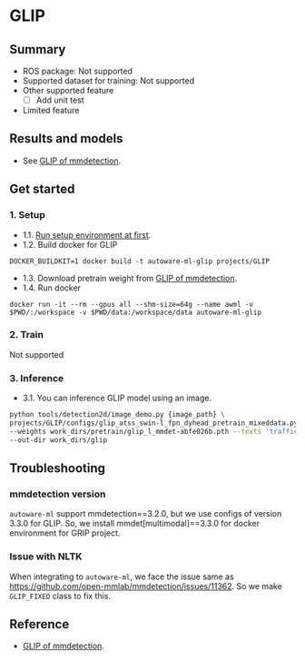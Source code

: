 # GLIP
## Summary

- ROS package: Not supported
- Supported dataset for training: Not supported
- Other supported feature
  - [ ] Add unit test
- Limited feature

## Results and models

- See [GLIP of mmdetection](https://github.com/open-mmlab/mmdetection/tree/main/configs/glip/README.md).

## Get started
### 1. Setup

- 1.1. [Run setup environment at first](/tools/setting_environment/).
- 1.2. Build docker for GLIP

```
DOCKER_BUILDKIT=1 docker build -t autoware-ml-glip projects/GLIP
```

- 1.3. Download pretrain weight from [GLIP of mmdetection](https://github.com/open-mmlab/mmdetection/tree/main/configs/glip/README.md).
- 1.4. Run docker

```
docker run -it --rm --gpus all --shm-size=64g --name awml -v $PWD/:/workspace -v $PWD/data:/workspace/data autoware-ml-glip
```

### 2. Train

Not supported

### 3. Inference

- 3.1. You can inference GLIP model using an image.

```sh
python tools/detection2d/image_demo.py {image_path} \
projects/GLIP/configs/glip_atss_swin-l_fpn_dyhead_pretrain_mixeddata.py \
--weights work_dirs/pretrain/glip_l_mmdet-abfe026b.pth --texts 'traffic cone. car'
--out-dir work_dirs/glip
```

## Troubleshooting
### mmdetection version

`autoware-ml` support mmdetection==3.2.0, but we use configs of version 3.3.0 for GLIP.
So, we install mmdet[multimodal]==3.3.0 for docker environment for GRIP project.

### Issue with NLTK

When integrating to `autoware-ml`, we face the issue same as https://github.com/open-mmlab/mmdetection/issues/11362.
So we make `GLIP_FIXED` class to fix this.

## Reference

- [GLIP of mmdetection](https://github.com/open-mmlab/mmdetection/tree/main/configs/glip/README.md).
